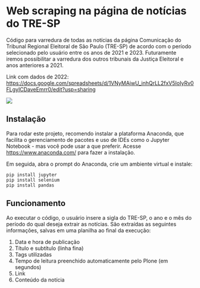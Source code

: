 <h1>Web scraping na página de notícias do TRE-SP</h1>
Código para varredura de todas as notícias da página Comunicação do Tribunal Regional Eleitoral de São Paulo (TRE-SP) de acordo com o período selecionado pelo usuário entre os anos de 2021 e 2023. Futuramente iremos possibilitar a varredura dos outros tribunais da Justiça Eleitoral e anos anteriores a 2021.

Link com dados de 2022: https://docs.google.com/spreadsheets/d/1VNyMAjwU_inhQrLL2fxV5IoIyRv0FLgyICDaveEmrr0/edit?usp=sharing

</p>
<img src="https://img.shields.io/badge/status-em%20desenvolvimento-green"</>
</p>
<h2>Instalação</h2>

Para rodar este projeto, recomendo instalar a plataforma Anaconda, que facilita o gerenciamento de pacotes e uso de IDEs como o Jupyter Notebook - mas você pode usar a que preferir. Acesse https://www.anaconda.com/ para fazer a instalação. 

Em seguida, abra o prompt do Anaconda, crie um ambiente virtual e instale: 

```
pip install jupyter
pip install selenium
pip install pandas

```

<h2>Funcionamento</h2>

Ao executar o código, o usuário insere a sigla do TRE-SP, o ano e o mês do período do qual deseja extrair as notícias. São extraídas as seguintes informações, salvas em uma planilha ao final da execução:

1. Data e hora de publicação
2. Título e subtítulo (linha fina)
2. Tags utilizadas
4. Tempo de leitura preenchido automaticamente pelo Plone (em segundos)
5. Link 
6. Conteúdo da notícia




